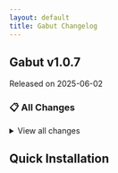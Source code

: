 ```yaml
---
layout: default
title: Gabut Changelog
---
```


## Gabut v1.0.7

Released on 2025-06-02

### 📋 All Changes

<details>
<summary>View all changes</summary>

- pass all version variables (39e1852)
- pass all version variables (1816840)
- pass all version variables (1d840c6)
</details>

## Quick Installation


